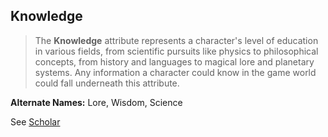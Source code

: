 Knowledge
---------

> The __Knowledge__ attribute represents a character's level of education in various fields, from scientific pursuits like physics to philosophical concepts, from history and languages to magical lore and planetary systems. Any information a character could know in the game world could fall underneath this attribute.

__Alternate Names:__ Lore, Wisdom, <span title='Solar'>Science</span>

See [Scholar](Scholar.md)
